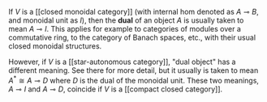 If $V$ is a [[closed monoidal category]] (with internal hom denoted as $A \multimap B$, and monoidal unit as $I$), then the **dual** of an object $A$ is usually taken to mean $A \multimap I$. This applies for example to categories of modules over a commutative ring, to the category of Banach spaces, etc., with their usual closed monoidal structures. 

However, if $V$ is a [[star-autonomous category]], "dual object" has a different meaning. See there for more detail, but it usually is taken to mean $A^\ast \cong A \multimap D$ where $D$ is the dual of the monoidal unit. These two meanings, $A \multimap I$ and $A \multimap D$, coincide if $V$ is a [[compact closed category]]. 
